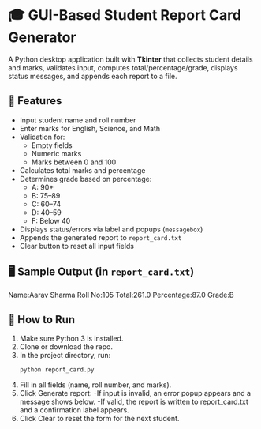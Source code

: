  # 🎓 GUI-Based Student Report Card Generator

A Python desktop application built with **Tkinter** that collects student details and marks, validates input, computes total/percentage/grade, displays status messages, and appends each report to a file.

## 🔧 Features
- Input student name and roll number  
- Enter marks for English, Science, and Math  
- Validation for:
  - Empty fields  
  - Numeric marks  
  - Marks between 0 and 100  
- Calculates total marks and percentage  
- Determines grade based on percentage:
  - A: 90+  
  - B: 75–89  
  - C: 60–74  
  - D: 40–59  
  - F: Below 40  
- Displays status/errors via label and popups (`messagebox`)  
- Appends the generated report to `report_card.txt`  
- Clear button to reset all input fields  

## 🖥️ Sample Output (in `report_card.txt`)
Name:Aarav Sharma
Roll No:105
Total:261.0
Percentage:87.0
Grade:B

## 🚀 How to Run
1. Make sure Python 3 is installed.  
2. Clone or download the repo.  
3. In the project directory, run:
   ```bash
   python report_card.py
4. Fill in all fields (name, roll number, and marks).
5. Click Generate report:
   -If input is invalid, an error popup appears and a message shows below.
   -If valid, the report is written to report_card.txt and a confirmation label appears.
6. Click Clear to reset the form for the next student.
